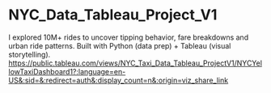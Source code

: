 # NYC_Data_Tableau_Project_V1
I explored 10M+ rides to uncover tipping behavior, fare breakdowns and urban ride patterns. Built with Python (data prep) + Tableau (visual storytelling).
https://public.tableau.com/views/NYC_Taxi_Data_Tableau_ProjectV1/NYCYellowTaxiDashboard1?:language=en-US&:sid=&:redirect=auth&:display_count=n&:origin=viz_share_link
